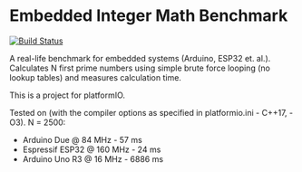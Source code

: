 # Embedded Integer Math Benchmark

[![Build Status](https://travis-ci.org/VioletGiraffe/Integer-Benchmark-Embedded.svg?branch=master)](https://travis-ci.org/VioletGiraffe/Integer-Benchmark-Embedded)

A real-life benchmark for embedded systems (Arduino, ESP32 et. al.). Calculates N first prime numbers using simple brute force looping (no lookup tables) and measures calculation time.

This is a project for platformIO.

Tested on (with the compiler options as specified in platformio.ini - C++17, -O3). N = 2500:

* Arduino Due @ 84 MHz - 57 ms
* Espressif ESP32 @ 160 MHz - 24 ms
* Arduino Uno R3 @ 16 MHz - 6886 ms